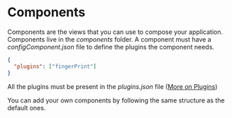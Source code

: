 # Components

Components are the views that you can use to compose your application. Components live in the _components_ folder. A component must have a _configComponent.json_ file to define the plugins the component needs.

```json
{
  "plugins": ["fingerPrint"]
}
```

All the plugins must be present in the _plugins.json_ file ([More on Plugins](PLUGINS.md))

You can add your own components by following the same structure as the default ones.
